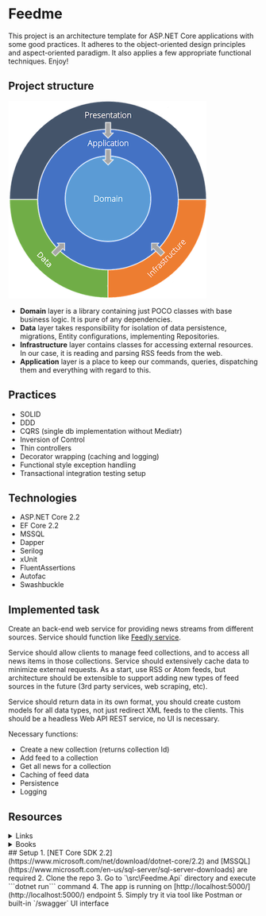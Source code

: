 # Feedme
This project is an architecture template for ASP.NET Core applications with some good practices. It adheres to the object-oriented design principles and aspect-oriented paradigm. It also applies a few appropriate functional techniques. Enjoy!
## Project structure
![Project structure](https://raw.githubusercontent.com/mvgeny/feedme/master/docs/structure.png)
- **Domain** layer is a library containing just POCO classes with base business logic. It is pure of any dependencies.
- **Data** layer takes responsibility for isolation of data persistence, migrations, Entity configurations, implementing Repositories.
- **Infrastructure** layer contains classes for accessing external resources. In our case, it is reading and parsing RSS feeds from the web.
- **Application** layer is a place to keep our commands, queries, dispatching them and everything with regard to this.
## Practices
- SOLID
- DDD
- CQRS (single db implementation without Mediatr)
- Inversion of Control
- Thin controllers
- Decorator wrapping (caching and logging)
- Functional style exception handling
- Transactional integration testing setup
## Technologies
- ASP.NET Core 2.2
- EF Core 2.2
- MSSQL
- Dapper
- Serilog
- xUnit
- FluentAssertions
- Autofac
- Swashbuckle
## Implemented task
Create an back-end web service for providing news streams from different
sources. Service should function like [Feedly service](https://feedly.com/).

Service should allow clients to manage feed collections, and to access all news items in those collections.
Service should extensively cache data to minimize external requests. As a start, use RSS or Atom feeds,
but architecture should be extensible to support adding new types of feed sources in the future (3rd
party services, web scraping, etc).

Service should return data in its own format, you should create custom models for all data types, not
just redirect XML feeds to the clients.
This should be a headless Web API REST service, no UI is necessary.

Necessary functions:
- Create a new collection (returns collection Id)
- Add feed to a collection
- Get all news for a collection
- Caching of feed data
- Persistence
- Logging
## Resources

<details>
<summary>Links</summary>
- [Clean Architecture with ASP.NET Core 2.2 speech by Jason Taylor](https://www.youtube.com/watch?v=Zygw4UAxCdg)
- [Applying Functional Principles in C# course by Vladimir Khorikov](https://app.pluralsight.com/library/courses/csharp-applying-functional-principles)
- [Encapsulation and SOLID course by Mark Seemann](https://app.pluralsight.com/library/courses/encapsulation-solid)
- [Ordering service at eShopOnContainers by Microsoft](https://github.com/dotnet-architecture/eShopOnContainers/tree/dev/src/Services/Ordering)
</details>

<details>
<summary>Books</summary>
- [Dependency Injection Principles, Practices, and Patterns](https://www.manning.com/books/dependency-injection-principles-practices-patterns)
- [Clean Architecture: A Craftsman's Guide to Software Structure and Design](https://www.amazon.com/gp/product/B075LRM681/)
- [Domain-Driven Design: Tackling Complexity in the Heart of Software](https://www.amazon.com/gp/product/B00794TAUG/)
</details>
## Setup
1. [NET Core SDK 2.2](https://www.microsoft.com/net/download/dotnet-core/2.2) and [MSSQL](https://www.microsoft.com/en-us/sql-server/sql-server-downloads) are required
2. Clone the repo
3. Go to `\src\Feedme.Api` directory and execute ```dotnet run``` command
4. The app is running on [http://localhost:5000/](http://localhost:5000/) endpoint
5. Simply try it via tool like Postman or built-in `/swagger` UI interface